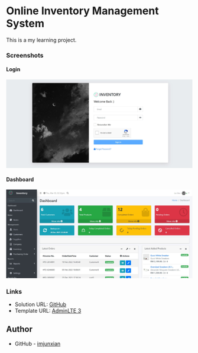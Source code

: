 # Online Inventory Management System

This is a my learning project.

### Screenshots

#### Login
![](screenshot/login.jpg)

#### Dashboard
![](screenshot/dashboard.jpg)

### Links

- Solution URL: [GitHub](https://github.com/C411M3J4X/inventory-management)
- Template URL: [AdminLTE 3](https://github.com/ColorlibHQ/AdminLTE)

## Author

- GitHub - [imjunxian](https://github.com/imjunxian)
